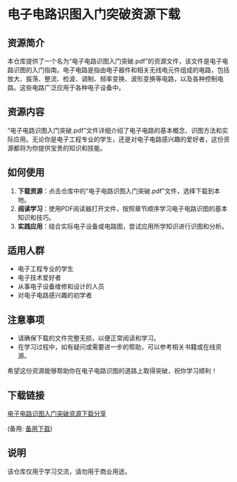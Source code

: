 # 电子电路识图入门突破资源下载

## 资源简介

本仓库提供了一个名为“电子电路识图入门突破.pdf”的资源文件，该文件是电子电路识图的入门指南。电子电路是指由电子器件和相关无线电元件组成的电路，包括放大、振荡、整流、检波、调制、频率变换、波形变换等电路，以及各种控制电路。这些电路广泛应用于各种电子设备中。

## 资源内容

“电子电路识图入门突破.pdf”文件详细介绍了电子电路的基本概念、识图方法和实际应用。无论你是电子工程专业的学生，还是对电子电路感兴趣的爱好者，这份资源都将为你提供宝贵的知识和技能。

## 如何使用

1. **下载资源**：点击仓库中的“电子电路识图入门突破.pdf”文件，选择下载到本地。
2. **阅读学习**：使用PDF阅读器打开文件，按照章节顺序学习电子电路识图的基本知识和技巧。
3. **实践应用**：结合实际电子设备或电路图，尝试应用所学知识进行识图和分析。

## 适用人群

- 电子工程专业的学生
- 电子技术爱好者
- 从事电子设备维修和设计的人员
- 对电子电路感兴趣的初学者

## 注意事项

- 请确保下载的文件完整无损，以便正常阅读和学习。
- 在学习过程中，如有疑问或需要进一步的帮助，可以参考相关书籍或在线资源。

希望这份资源能够帮助你在电子电路识图的道路上取得突破，祝你学习顺利！

## 下载链接
[电子电路识图入门突破资源下载分享](https://pan.quark.cn/s/883fbf354ffd) 

(备用: [备用下载](https://pan.baidu.com/s/1cPGXqiO9IIgh_d2eA85zJA?pwd=1234))

## 说明

该仓库仅用于学习交流，请勿用于商业用途。
